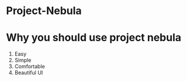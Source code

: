 # Project-Nebula
# Why you should use project nebula
1. Easy
2. Simple
3. Comfortable
4. Beautiful UI
